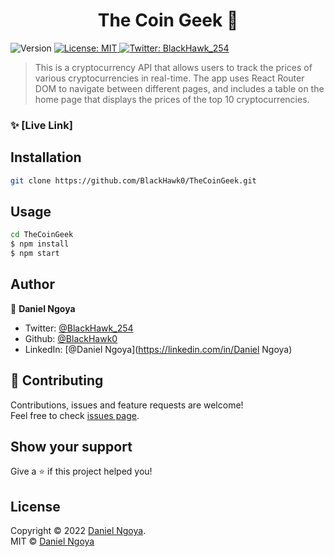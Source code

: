 <h1 align="center">The Coin Geek 👋</h1>

<p>
  <img alt="Version" src="https://img.shields.io/badge/version-1.0-blue.svg?cacheSeconds=2592000" />
  <a href="https://choosealicense.com/licenses/mit/" target="_blank">
    <img alt="License: MIT" src="https://img.shields.io/badge/License-MIT-yellow.svg" />
  </a>
  <a href="https://twitter.com/BlackHawk_254" target="_blank">
    <img alt="Twitter: BlackHawk_254" src="https://img.shields.io/twitter/follow/BlackHawk_254.svg?style=social" />
  </a>
</p>

> This is a cryptocurrency API that allows users to track the prices of various cryptocurrencies in real-time. The app uses React Router DOM to navigate between different pages, and includes a table on the home page that displays the prices of the top 10 cryptocurrencies.

### ✨ [Live Link]

## Installation

```sh
git clone https://github.com/BlackHawk0/TheCoinGeek.git
```

## Usage

```sh
cd TheCoinGeek
$ npm install
$ npm start
```

## Author

👤 **Daniel Ngoya**

* Twitter: [@BlackHawk\_254](https://twitter.com/BlackHawk\_254)
* Github: [@BlackHawk0](https://github.com/BlackHawk0)
* LinkedIn: [@Daniel Ngoya](https://linkedin.com/in/Daniel Ngoya)

## 🤝 Contributing

Contributions, issues and feature requests are welcome!<br />Feel free to check [issues page](https://github.com/BlackHawk0/TheCoinGeek/issues). 

## Show your support

Give a ⭐️ if this project helped you!
## License
Copyright © 2022 [Daniel Ngoya](https://github.com/BlackHawk0).<br />
MIT © [Daniel Ngoya](https://github.com/BlackHawk0)

